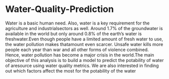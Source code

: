 # Water-Quality-Prediction

Water is a basic human need. Also, water is a key requirement for the agriculture and industrialsectors as well. Around 1.7% of the groundwater is available in the world but only around 0.8% of the earth’s water is freshwater.Even though people have a limited amount of fresh water to use, the water pollution makes thatamount even scarcer. Unsafe water kills more people each year than war and all other forms of violence combined. Hence, water pollution has become a major crisis in the world.The main objective of this analysis is to build a model to predict the potability of water of aresource using water quality metrics. We are also interested in finding out which factors affect the most for the potability of the water
